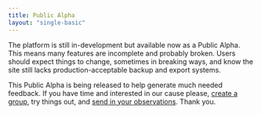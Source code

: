 ```yaml
---
title: Public Alpha
layout: "single-basic"
---
```


The platform is still in-development but available now as a Public Alpha. This means many features are incomplete and probably broken. Users should expect things to change, sometimes in breaking ways, and know the site still lacks production-acceptable backup and export systems.

This Public Alpha is being released to help generate much needed feedback. If you have time and interested in our cause please, [create a group](/create-group), try things out, and [send in your observations](/contact). Thank you.